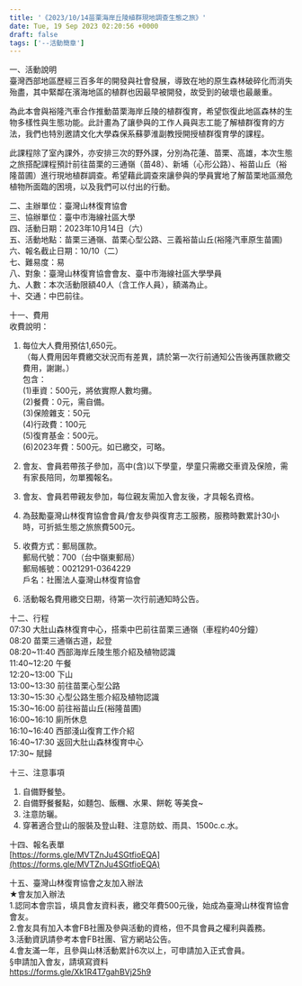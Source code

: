 ```yaml
---
title: '《2023/10/14苗栗海岸丘陵植群現地調查生態之旅》'
date: Tue, 19 Sep 2023 02:20:56 +0000
draft: false
tags: ['--活動簡章']
---
```


  
一、活動說明  
臺灣西部地區歷經三百多年的開發與社會發展，導致在地的原生森林破碎化而消失殆盡，其中緊鄰在濱海地區的植群也因最早被開發，故受到的破壞也最嚴重。

為此本會與裕隆汽車合作推動苗栗海岸丘陵的植群復育，希望恢復此地區森林的生物多樣性與生態功能。此計畫為了讓參與的工作人員與志工能了解植群復育的方法，我們也特別邀請文化大學森保系蘇夢淮副教授開授植群復育學的課程。

此課程除了室內課外，亦安排三次的野外課，分別為花蓮、苗栗、高雄，本次生態之旅搭配課程預計前往苗栗的三通嶺（苗48）、新埔（心形公路）、裕苗山丘（裕隆苗圃）進行現地植群調查。希望藉此調查來讓參與的學員實地了解苗栗地區瀕危植物所面臨的困境，以及我們可以付出的行動。

二、主辦單位：臺灣山林復育協會  
三、協辦單位：臺中市海線社區大學  
四、活動日期：2023年10月14日（六）  
五、活動地點：苗栗三通嶺、苗栗心型公路、三義裕苗山丘(裕隆汽車原生苗圃)  
六、報名截止日期：10/10（二）  
七、難易度：易  
八、對象：臺灣山林復育協會會友、臺中市海線社區大學學員  
九、人數：本次活動限額40人（含工作人員），額滿為止。  
十、交通：中巴前往。

十一、費用  
收費說明：

1.  每位大人費用預估1,650元。  
    （每人費用因年費繳交狀況而有差異，請於第一次行前通知公告後再匯款繳交費用，謝謝。）  
    包含：  
    (1)車資：500元，將依實際人數均攤。  
    (2)餐費：0元，需自備。  
    (3)保險雜支：50元  
    (4)行政費：100元  
    (5)復育基金：500元。  
    (6)2023年費：500元。如已繳交，可略。  
    
2.  會友、會員若帶孩子參加，高中(含)以下學童，學童只需繳交車資及保險，需有家長陪同，勿單獨報名。
3.  會友、會員若帶親友參加，每位親友需加入會友後，才具報名資格。
4.  為鼓勵臺灣山林復育協會會員/會友參與復育志工服務，服務時數累計30小時，可折抵生態之旅旅費500元。  
    
5.  收費方式：郵局匯款。  
    郵局代號：700（台中嶺東郵局）  
    郵局帳號：0021291-0364229  
    戶名：社團法人臺灣山林復育協會  
    
6.  活動報名費用繳交日期，待第一次行前通知時公告。

十二、行程  
07:30 大肚山森林復育中心，搭乘中巴前往苗栗三通嶺（車程約40分鐘）  
08:20 苗栗三通嶺古道，起登  
08:20~11:40 西部海岸丘陵生態介紹及植物認識  
11:40~12:20 午餐  
12:20~13:00 下山  
13:00~13:30 前往苗栗心型公路  
13:30~15:30 心型公路生態介紹及植物認識  
15:30~16:00 前往裕苗山丘(裕隆苗圃)  
16:00~16:10 廁所休息  
16:10~16:40 西部淺山復育工作介紹  
16:40~17:30 返回大肚山森林復育中心  
17:30~ 賦歸

十三、注意事項

1.  自備野餐墊。
2.  自備野餐餐點，如麵包、飯糰、水果、餅乾 等美食~
3.  注意防曬。
4.  穿著適合登山的服裝及登山鞋、注意防蚊、雨具、1500c.c.水。  
    

十四、報名表單  
[https://forms.gle/MVTZnJu4SGtfioEQA](https://forms.gle/MVTZnJu4SGtfioEQA)

十五、臺灣山林復育協會之友加入辦法  
★會友加入辦法  
1.認同本會宗旨，填具會友資料表，繳交年費500元後，始成為臺灣山林復育協會會友。  
2.會友具有加入本會FB社團及參與活動的資格，但不具會員之權利與義務。  
3.活動資訊請參考本會FB社團、官方網站公告。  
4.會友滿一年，且參與山林活動累計6次以上，可申請加入正式會員。  
§申請加入會友，請填寫資料  
https://forms.gle/Xk1R4T7gahBVj25h9